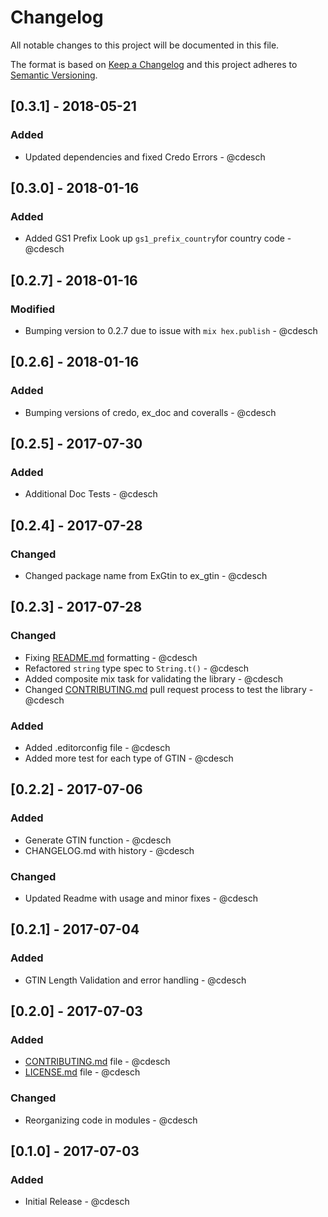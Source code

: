 # Changelog
All notable changes to this project will be documented in this file.

The format is based on [Keep a Changelog](http://keepachangelog.com/en/1.0.0/)
and this project adheres to [Semantic Versioning](http://semver.org/spec/v2.0.0.html).


## [0.3.1] - 2018-05-21
### Added
- Updated dependencies and fixed Credo Errors - @cdesch

## [0.3.0] - 2018-01-16
### Added
- Added GS1 Prefix Look up `gs1_prefix_country`for country code - @cdesch

## [0.2.7] - 2018-01-16
### Modified
- Bumping version to 0.2.7 due to issue with `mix hex.publish` - @cdesch

## [0.2.6] - 2018-01-16
### Added 
- Bumping versions of credo, ex_doc and coveralls - @cdesch

## [0.2.5] - 2017-07-30
### Added 
- Additional Doc Tests - @cdesch

## [0.2.4] - 2017-07-28
### Changed
- Changed package name from ExGtin to ex_gtin - @cdesch

## [0.2.3] - 2017-07-28
### Changed
- Fixing [README.md](README.md) formatting - @cdesch
- Refactored `string` type spec to `String.t()` - @cdesch
- Added composite mix task for validating the library - @cdesch
- Changed [CONTRIBUTING.md](CONTRIBUTING.md) pull request process to test the library - @cdesch

### Added
- Added .editorconfig file - @cdesch
- Added more test for each type of GTIN - @cdesch

## [0.2.2] - 2017-07-06
### Added
- Generate GTIN function - @cdesch
- CHANGELOG.md with history - @cdesch

### Changed
- Updated Readme with usage and minor fixes - @cdesch

## [0.2.1] - 2017-07-04
### Added
- GTIN Length Validation and error handling - @cdesch

## [0.2.0] - 2017-07-03
### Added
- [CONTRIBUTING.md](CONTRIBUTING.md) file - @cdesch
- [LICENSE.md](LICENSE.md) file - @cdesch

### Changed
- Reorganizing code in modules - @cdesch

## [0.1.0] - 2017-07-03
### Added
- Initial Release - @cdesch
